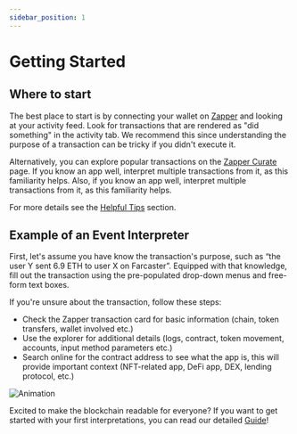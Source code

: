 ```yaml
---
sidebar_position: 1
---
```


# Getting Started

## Where to start

The best place to start is by connecting your wallet on [Zapper](https://zapper.xyz/) and looking at your activity feed. Look for transactions that are rendered as "did something" in the activity tab. We recommend this since understanding the purpose of a transaction can be tricky if you didn't execute it.

Alternatively, you can explore popular transactions on the [Zapper Curate](https://zapper.xyz/curate/events) page. If you know an app well, interpret multiple transactions from it, as this familiarity helps. Also, if you know an app well, interpret multiple transactions from it, as this familiarity helps.

For more details see the [Helpful Tips](https://protocol-docs-smoky.vercel.app/docs/Interpretation/event-interpretation/guide/tips) section. 

## Example of an Event Interpreter

First, let's assume you have know the transaction's purpose, such as “the user Y sent 6.9 ETH to user X on Farcaster”. Equipped with that knowledge, fill out the transaction using the pre-populated drop-down menus and free-form text boxes.

If you're unsure about the transaction, follow these steps:

- Check the Zapper transaction card for basic information (chain, token transfers, wallet involved etc.)
- Use the explorer for additional details (logs, contract, token movement, accounts, input method parameters etc.)
- Search online for the contract address to see what the app is, this will provide important context (NFT-related app, DeFi app, DEX, lending protocol, etc.)

![Animation](/img/assets/Animation.gif)

Excited to make the blockchain readable for everyone? If you want to get started with your first interpretations, you can read our detailed [Guide](https://protocol-docs-smoky.vercel.app/docs/Interpretation/event-interpretation/guide)!
